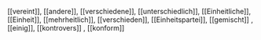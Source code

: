 [[vereint]], [[andere]], [[verschiedene]], [[unterschiedlich]], [[Einheitliche]], [[Einheit]], [[mehrheitlich]], [[verschieden]], [[Einheitspartei]], [[gemischt]]
, [[einig]], [[kontrovers]]
, [[konform]]